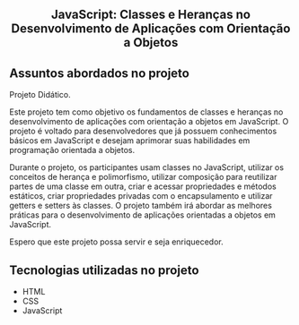 <h2 align="center">JavaScript: Classes e Heranças no Desenvolvimento de Aplicações com Orientação a Objetos</h2>



## Assuntos abordados no projeto
Projeto Didático.

Este projeto tem como objetivo os fundamentos de classes e heranças no desenvolvimento de aplicações com orientação a objetos em JavaScript. O projeto é voltado para desenvolvedores que já possuem conhecimentos básicos em JavaScript e desejam aprimorar suas habilidades em programação orientada a objetos.

Durante o projeto, os participantes usam classes no JavaScript, utilizar os conceitos de herança e polimorfismo, utilizar composição para reutilizar partes de uma classe em outra, criar e acessar propriedades e métodos estáticos, criar propriedades privadas com o encapsulamento e utilizar getters e setters às classes. O projeto também irá abordar as melhores práticas para o desenvolvimento de aplicações orientadas a objetos em JavaScript.

Espero que este projeto possa servir e seja enriquecedor.

## Tecnologias utilizadas no projeto
* HTML
* CSS
* JavaScript

